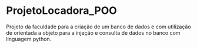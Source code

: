 # ProjetoLocadora_POO

Projeto da faculdade para a criação de um banco de dados e com utilização de orientada a objeto para a injeção e consulta de dados no banco com linguagem python.
